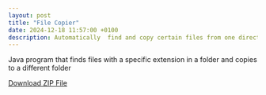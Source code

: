 ```yaml
---
layout: post
title: "File Copier"
date: 2024-12-18 11:57:00 +0100
description: Automatically  find and copy certain files from one directory to another
---
```

Java program that finds files with a specific extension in a folder and copies to a different folder 

[Download ZIP File](/projects/java_file_copier/java_file_copier.zip)
